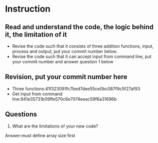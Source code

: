 ﻿# Instruction

## Read and understand the code, the logic behind it, the limitation of it
* Revise the code such that it consists of three addition functions, input, process and output, put your commit number below.
* Revise the code such that it can accept input from command line, put your commit number and answer question 1 below

## Revision, put your commit number here
* Three functions:41f323091fc7bed7dee55ce0bc087f9c5f27af93
* Get input from command line:941e35731b09ffe570c6e7074eeac59f6a31696b

## Questions
1. What are the limitations of your new code?

Answer:must define array size first